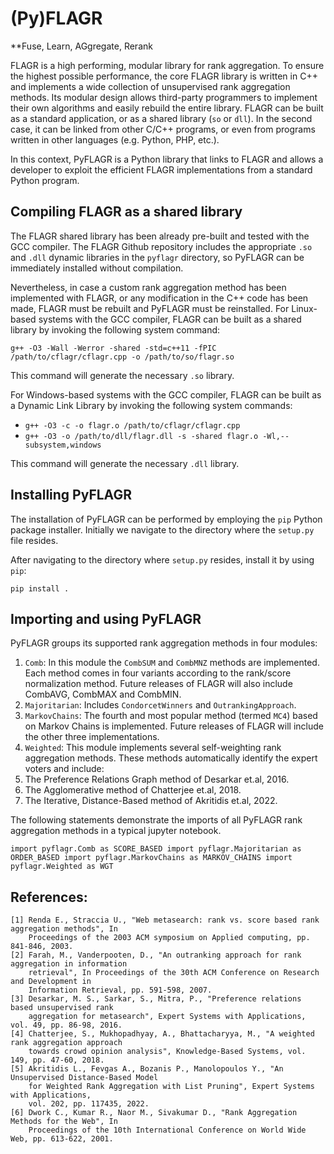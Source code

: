 # (Py)FLAGR

**Fuse, Learn, AGgregate, Rerank

FLAGR is a high performing, modular library for rank aggregation. To ensure the highest possible performance, the core FLAGR library is written in C++ and implements a wide collection of unsupervised rank aggregation methods. Its modular design allows third-party programmers to implement their own algorithms and easily rebuild the entire library. FLAGR can be built as a standard application, or as a shared library (`so` or `dll`). In the second case, it can be linked from other C/C++ programs, or even from programs written in other languages (e.g. Python, PHP, etc.).

In this context, PyFLAGR is a Python library that links to FLAGR and allows a developer to exploit the efficient FLAGR implementations from a standard Python program.

## Compiling FLAGR as a shared library

The FLAGR shared library has been already pre-built and tested with the GCC compiler. The FLAGR Github repository includes the appropriate `.so` and `.dll` dynamic libraries in the `pyflagr` directory, so PyFLAGR can be immediately installed without compilation.

Nevertheless, in case a custom rank aggregation method has been implemented with FLAGR, or any modification in the C++ code has been made, FLAGR must be rebuilt and PyFLAGR must be reinstalled. For Linux-based systems with the GCC compiler, FLAGR can be built as a shared library by invoking the following system command:

`g++ -O3 -Wall -Werror -shared -std=c++11 -fPIC /path/to/cflagr/cflagr.cpp -o /path/to/so/flagr.so`

This command will generate the necessary `.so` library.

For Windows-based systems with the GCC compiler, FLAGR can be built as a Dynamic Link Library by invoking the following system commands:

* `g++ -O3 -c -o flagr.o /path/to/cflagr/cflagr.cpp`
* `g++ -O3 -o /path/to/dll/flagr.dll -s -shared flagr.o -Wl,--subsystem,windows`

This command will generate the necessary `.dll` library.

## Installing PyFLAGR

The installation of PyFLAGR can be performed by employing the `pip` Python package installer. Initially we navigate to the directory where the `setup.py` file resides.

After navigating to the directory where `setup.py` resides, install it by using `pip`:

`pip install .`

## Importing and using PyFLAGR

PyFLAGR groups its supported rank aggregation methods in four modules:

1. `Comb`: In this module the `CombSUM` and `CombMNZ` methods are implemented. Each method comes in four variants according to the rank/score normalization method. Future releases of FLAGR will also include CombAVG, CombMAX and CombMIN.
2. `Majoritarian`: Includes `CondorcetWinners` and `OutrankingApproach`.
3. `MarkovChains`: The fourth and most popular method (termed `MC4`) based on Markov Chains is implemented. Future releases of FLAGR will include the other three implementations.
4. `Weighted`: This module implements several self-weighting rank aggregation methods. These methods automatically identify the expert voters and include:
 1. The Preference Relations Graph method of Desarkar et.al, 2016.
 2. The Agglomerative method of Chatterjee et.al, 2018.
 3. The Iterative, Distance-Based method of Akritidis et.al, 2022.

The following statements demonstrate the imports of all PyFLAGR rank aggregation methods in a typical jupyter notebook.

`import pyflagr.Comb as SCORE_BASED
import pyflagr.Majoritarian as ORDER_BASED
import pyflagr.MarkovChains as MARKOV_CHAINS
import pyflagr.Weighted as WGT`

## 	References:
	[1] Renda E., Straccia U., "Web metasearch: rank vs. score based rank aggregation methods", In
		Proceedings of the 2003 ACM symposium on Applied computing, pp. 841-846, 2003.
	[2] Farah, M., Vanderpooten, D., "An outranking approach for rank aggregation in information
		retrieval", In Proceedings of the 30th ACM Conference on Research and Development in
		Information Retrieval, pp. 591-598, 2007.
	[3] Desarkar, M. S., Sarkar, S., Mitra, P., "Preference relations based unsupervised rank
		aggregation for metasearch", Expert Systems with Applications, vol. 49, pp. 86-98, 2016.
	[4] Chatterjee, S., Mukhopadhyay, A., Bhattacharyya, M., "A weighted rank aggregation approach
		towards crowd opinion analysis", Knowledge-Based Systems, vol. 149, pp. 47-60, 2018.
	[5] Akritidis L., Fevgas A., Bozanis P., Manolopoulos Y., "An Unsupervised Distance-Based Model
		for Weighted Rank Aggregation with List Pruning", Expert Systems with Applications,
		vol. 202, pp. 117435, 2022.
	[6] Dwork C., Kumar R., Naor M., Sivakumar D., "Rank Aggregation Methods for the Web", In
		Proceedings of the 10th International Conference on World Wide Web, pp. 613-622, 2001.
